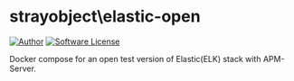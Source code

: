 # strayobject\elastic-open

[![Author](https://img.shields.io/badge/author-@strayobject-orange.svg?style=flat-square)](https://twitter.com/strayobject)
[![Software License](https://img.shields.io/badge/license-MIT-brightgreen.svg?style=flat-square)](LICENSE)

Docker compose for an open test version of Elastic(ELK) stack with APM-Server.
